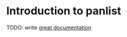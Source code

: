# Introduction to panlist

TODO: write [great documentation](http://jacobian.org/writing/what-to-write/)
